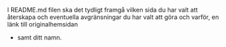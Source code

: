 I README.md filen ska det tydligt framgå vilken sida du har valt att återskapa och
eventuella avgränsningar du har valt att göra och varför, en länk till originalhemsidan

- samt ditt namn.
